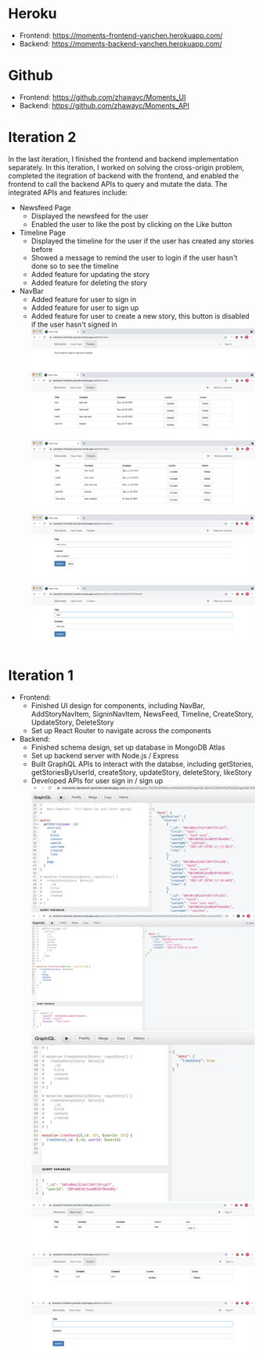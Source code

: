 # Heroku
- Frontend: https://moments-frontend-yanchen.herokuapp.com/
- Backend: https://moments-backend-yanchen.herokuapp.com/

# Github
- Frontend: https://github.com/zhawayc/Moments_UI
- Backend: https://github.com/zhawayc/Moments_API

# Iteration 2
In the last iteration, I finished the frontend and backend implementation separately. In this iteration, I worked on solving the cross-origin problem, completed the itegration of backend with the frontend, and enabled the frontend to call the backend APIs to query and mutate the data. The integrated APIs and features include:
- Newsfeed Page
    - Displayed the newsfeed for the user
    - Enabled the user to like the post by clicking on the Like button
- Timeline Page
    - Displayed the timeline for the user if the user has created any stories before
    - Showed a message to remind the user to login if the user hasn't done so to see the timeline
    - Added feature for updating the story
    - Added feature for deleting the story
- NavBar
    - Added feature for user to sign in
    - Added feature for user to sign up
    - Added feature for user to create a new story, this button is disabled if the user hasn't signed in
![image](screenshot/iteration2/timelineNotLoggedIn.png)
![image](screenshot/iteration2/timeline.png)
![image](screenshot/iteration2/newsfeed.png)
![image](screenshot/iteration2/createstory.png)
![image](screenshot/iteration2/updatestory.png)

# Iteration 1
- Frontend:
    - Finished UI design for components, including NavBar, AddStoryNavItem, SigninNavItem, NewsFeed, Timeline, CreateStory, UpdateStory, DeleteStory
    - Set up React Router to navigate across the components
- Backend:
    - Finished schema design, set up database in MongoDB Atlas
    - Set up backend server with Node.js / Express
    - Built GraphQL APIs to interact with the databse, including getStories, getStoriesByUserId, createStory, updateStory, deleteStory, likeStory
    - Developed APIs for user sign in / sign up
![image](screenshot/iteration1/getStories.png)
![image](screenshot/iteration1/createStoryAPI.png)
![image](screenshot/iteration1/likeStoryAPI.png)
![image](screenshot/iteration1/newsfeed.png)
![image](screenshot/iteration1/timeline.png)
![image](screenshot/iteration1/createStory.png)

